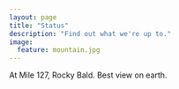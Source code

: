 ```yaml
---
layout: page
title: "Status"
description: "Find out what we're up to."
image:
  feature: mountain.jpg
---
```


At Mile 127, Rocky Bald. Best view on earth.
